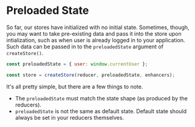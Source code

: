 # Preloaded State
So far, our stores have initialized with no initial state. Sometimes, though, you may want to take pre-existing data and pass it into the store upon intialization, such as when user is already logged in to your application. Such data can be passed in to the `preloadedState` argument of `createStore()`.
```js
const preloadedState = { user: window.currentUser };

const store = createStore(reducer, preloadedState, enhancers);
```
It's all pretty simple, but there are a few things to note.

* The `preloadedState` must match the state shape (as produced by the reducers).
* `preloadedState` is not the same as default state. Default state should always be set in your reducers themselves.